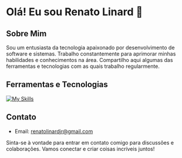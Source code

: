 # Olá! Eu sou Renato Linard 👋 

## Sobre Mim
Sou um entusiasta da tecnologia apaixonado por desenvolvimento de software e sistemas. Trabalho constantemente para aprimorar minhas habilidades e conhecimentos na área. Compartilho aqui algumas das ferramentas e tecnologias com as quais trabalho regularmente.

## Ferramentas e Tecnologias
[![My Skills](https://skillicons.dev/icons?i=js,html,css,bash,nvim)](https://skillicons.dev)

## Contato
- Email: renatolinardjr@gmail.com

Sinta-se à vontade para entrar em contato comigo para discussões e colaborações. Vamos conectar e criar coisas incríveis juntos!
